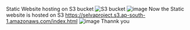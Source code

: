 Static Website hosting on S3 bucket 
![S3 bucket](https://github.com/selva9487/Static-website/assets/137595778/2bb9ddb1-bf4d-47d5-95a1-0887372d9ec7)
![image](https://github.com/selva9487/Static-website/assets/137595778/9989517e-ab89-4ebf-86a5-1b97cb258b26)
Now the Static website is hosted on S3
https://selvaproject.s3.ap-south-1.amazonaws.com/index.html
![image](https://github.com/selva9487/Static-website/assets/137595778/0d2d4b43-98ab-468f-9de8-6fd930d85b1b)
Thannk you
